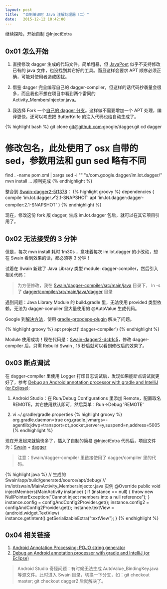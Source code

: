 ```yaml
---
layout: post
title:  "自制编译时 Java 注解处理器（二）"
date:   2015-12-12 10:42:00
---
```


继续探险，开始自制 @InjectExtra

## 0x01 怎么开始

1. 直接修改 dagger 生成的代码文件。简单粗暴，但 [JavaPoet] 似乎不支持修改已有的 java 文件，也没找到其它好的工具。而且这样会要求 APT 顺序必须正确，可能对使用者造成困扰。

2. 借鉴 dagger 完全编写自己的 dagger-compiler，但这样的话代码抄袭量会很多，而且我也不想在项目中看到两个雷同的 Activity_MembersInjector.java。

3. 我选择 Fork 一个[自己的 dagger 分支](https://github.com/lotreal/dagger)。这样做不需要增加一个 APT 处理，编译更快，还可以考虑把 ButterKnife 的注入代码也给自动生成了。

{% highlight bash %}
git clone git@github.com:google/dagger.git
cd dagger

# 修改包名，此处使用了 osx 自带的 sed，参数用法和 gun sed 略有不同
find . -name pom.xml | xargs sed -i "" "s/com.google.dagger/im.lot.dagger/"
mvn install
... 顺利完成
{% endhighlight %}

整合到 [Swain-dagger2-5f1378]：
{% highlight groovy %}
dependencies {
    compile 'im.lot.dagger:dagger:2.1-SNAPSHOT'
    apt 'im.lot.dagger:dagger-compiler:2.1-SNAPSHOT'
}
{% endhighlight %}

现在，修改这份 fork 版 dagger, 生成 im.lot.dagger 包后，就可以在其它项目引用了。

## 0x02 无法接受的 3 分钟

但是，每次 mvn install 耗时 1m30s ，意味着每次 im.lot.dagger 的小改动，想在 Swain 看到效果的话，都必须等 3 分钟！

试着在 Swain 新建了 Java Library 类型 module: dagger-compiler，然后引入相关代码：

> 为方便修改，我在 [Swain/dagger-compiler/src/main/java](https://github.com/lotreal/Swain/blob/e3c7c0ff3f09a3649b252469a1d6974205a1b66e/dagger-compiler/src/main/java) 目录下， ln -s 了 [dagger/compiler/src/main/java/dagger](https://github.com/lotreal/dagger/tree/4d91161f59eb688d19b5aeac0e58eb546086715c/compiler/src/main/java/dagger/) 目录

遇到问题：Java Library Module 的 build.gradle 里，无法使用 provided 类型依赖，无法为 dagger-compiler 里大量使用的 @AutoValue 生成代码。

Google 到[解决方法](http://stackoverflow.com/questions/18738888/how-to-use-provided-scope-for-jar-file-in-gradle-build)，使用 [gradle-propdeps-plugin] 解决了问题。

{% highlight groovy %}
apt project(':dagger-compiler')
{% endhighlight %}

Module 使用成功！现在代码是：[Swain-dagger2-dcb1c5]，修改 dagger-compiler 后，只需 Rebuild Swain , 15 秒后就可以看到修改后的效果了。

## 0x03 断点调试

在 dagger-compiler 里使用 Logger 打印日志调试后，发现如果能断点调试就更好了，参考 [Debug an Android annotation processor with gradle and IntelliJ (or Eclipse)]:

1. Android Studio：在 Run/Debug Configurations 里添加 Remote，配置取名 REMOTE，其它使用默认即可，然后菜单：Run->Debug 'REMOTE'

2. vi ~/.gradle/gradle.properties
{% highlight groovy %}
org.gradle.daemon=true
org.gradle.jvmargs=-agentlib:jdwp=transport=dt_socket,server=y,suspend=n,address=5005
{% endhighlight %}

现在开发起来就愉快多了，插入了自制的简易 @InjectExtra 代码后，项目文件为：[Swain](https://github.com/lotreal/Swain/tree/e3c7c0ff3f09a3649b252469a1d6974205a1b66e) + [dagger](https://github.com/lotreal/dagger/tree/4d91161f59eb688d19b5aeac0e58eb546086715c)

> 注意：Swain/dagger-compiler 里链接使用了 dagger/compiler 里的代码。

{% highlight java %}
// 生成的 Swain/app/build/generated/source/apt/debug/
// im/lot/swain/MainActivity_MembersInjector.java 实例
@Override
public void injectMembers(MainActivity instance) {
  if (instance == null) {
    throw new NullPointerException("Cannot inject members into a null reference");
  }
  instance.config = configAndConfig2Provider.get();
  instance.config2 = configAndConfig2Provider.get();
  instance.textView =
      (android.widget.TextView) instance.getIntent().getSerializableExtra("textView");
}
{% endhighlight %}

## 0x04 相关链接

1. [Android Annotation Processing: POJO string generator]
2. [Debug an Android annotation processor with gradle and IntelliJ (or Eclipse)]

> Android Studio 奇怪问题：有时候无法生成 AutoValue_BindingKey.java 等源文件。此时进入 Swain 目录，切换一下分支，如：git checkout master; git checkout dagger2 后就解决了。

[ANNOTATION PROCESSING 101]: http://hannesdorfmann.com/annotation-processing/annotationprocessing101/
[Java注解处理器]: http://www.race604.com/annotation-processing/
[dagger 2]: https://github.com/google/dagger
[roboguice]: https://github.com/roboguice/roboguice
[Swain]: https://github.com/lotreal/Swain
[Swain-dagger2-cf9190]: https://github.com/lotreal/Swain/commit/cf919091a7ceed27dd12564e285a001bec0a02e2
[JavaPoet]: https://github.com/square/javapoet
[Swain-dagger2-5f1378]: https://github.com/lotreal/Swain/commit/5f157888ea24c1e038d7250a1b7396eb479a2449
[Swain-dagger2-dcb1c5]: https://github.com/lotreal/Swain/tree/dcb1c540eabada9d714bbfe211c0750059504c10
[gradle-propdeps-plugin]: https://github.com/spring-projects/gradle-plugins/tree/master/propdeps-plugin
[Android Annotation Processing: POJO string generator]: http://brianattwell.com/android-annotation-processing-pojo-string-generator/
[Debug an Android annotation processor with gradle and IntelliJ (or Eclipse)]: https://turbomanage.wordpress.com/2014/06/09/debug-an-annotation-processor-with-intellij-and-gradle/
